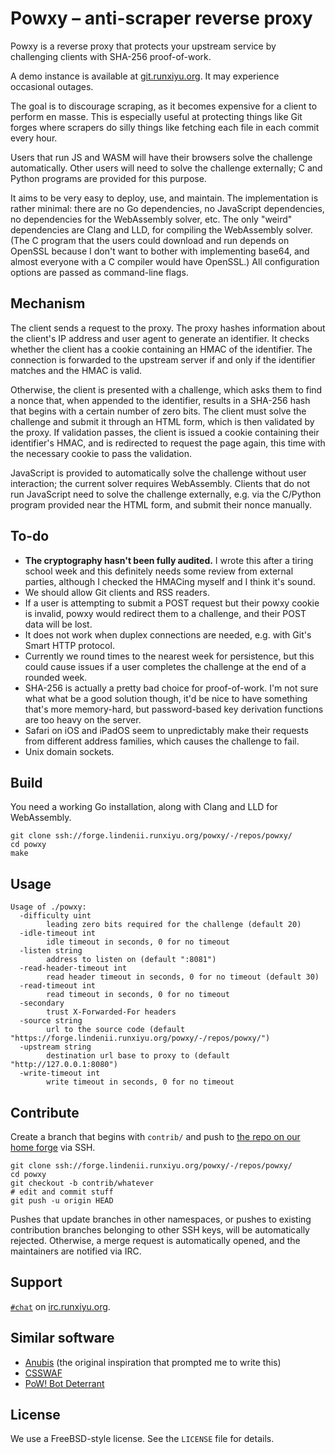 # Powxy &ndash; anti-scraper reverse proxy

Powxy is a reverse proxy that protects your upstream service by challenging
clients with SHA-256 proof-of-work.

A demo instance is available at [git.runxiyu.org](https://git.runxiyu.org/).
It may experience occasional outages.

The goal is to discourage scraping, as it becomes expensive for a client to
perform en masse. This is especially useful at protecting things like Git
forges where scrapers do silly things like fetching each file in each commit
every hour.

Users that run JS and WASM will have their browsers solve the challenge
automatically. Other users will need to solve the challenge externally; C
and Python programs are provided for this purpose.

It aims to be very easy to deploy, use, and maintain. The implementation is
rather minimal: there are no Go dependencies, no JavaScript dependencies, no
dependencies for the WebAssembly solver, etc. The only "weird" dependencies are
Clang and LLD, for compiling the WebAssembly solver. (The C program that the
users could download and run depends on OpenSSL because I don't want to bother
with implementing base64, and almost everyone with a C compiler would have
OpenSSL.) All configuration options are passed as command-line flags.

## Mechanism

The client sends a request to the proxy. The proxy hashes information about the
client's IP address and user agent to generate an identifier. It checks whether
the client has a cookie containing an HMAC of the identifier. The connection is
forwarded to the upstream server if and only if the identifier matches and the
HMAC is valid.

Otherwise, the client is presented with a challenge, which asks them to find
a nonce that, when appended to the identifier, results in a SHA-256 hash that
begins with a certain number of zero bits. The client must solve the challenge
and submit it through an HTML form, which is then validated by the proxy. If
validation passes, the client is issued a cookie containing their identifier's
HMAC, and is redirected to request the page again, this time with the necessary
cookie to pass the validation.

JavaScript is provided to automatically solve the challenge without user
interaction; the current solver requires WebAssembly. Clients that do not run
JavaScript need to solve the challenge externally, e.g. via the C/Python
program provided near the HTML form, and submit their nonce manually.

## To-do

- **The cryptography hasn't been fully audited.** I wrote this after a tiring
  school week and this definitely needs some review from external parties,
  although I checked the HMACing myself and I think it's sound.
- We should allow Git clients and RSS readers.
- If a user is attempting to submit a POST request but their powxy cookie is
  invalid, powxy would redirect them to a challenge, and their POST data will
  be lost.
- It does not work when duplex connections are needed, e.g. with Git's Smart
  HTTP protocol.
- Currently we round times to the nearest week for persistence, but this could
  cause issues if a user completes the challenge at the end of a rounded week.
- SHA-256 is actually a pretty bad choice for proof-of-work. I'm not sure what
  what be a good solution though, it'd be nice to have something that's more
  memory-hard, but password-based key derivation functions are too heavy
  on the server.
- Safari on iOS and iPadOS seem to unpredictably make their requests from
  different address families, which causes the challenge to fail.
- Unix domain sockets.

## Build

You need a working Go installation, along with Clang and LLD for WebAssembly.

```
git clone ssh://forge.lindenii.runxiyu.org/powxy/-/repos/powxy/
cd powxy
make
```

## Usage

```
Usage of ./powxy:
  -difficulty uint
    	leading zero bits required for the challenge (default 20)
  -idle-timeout int
    	idle timeout in seconds, 0 for no timeout
  -listen string
    	address to listen on (default ":8081")
  -read-header-timeout int
    	read header timeout in seconds, 0 for no timeout (default 30)
  -read-timeout int
    	read timeout in seconds, 0 for no timeout
  -secondary
    	trust X-Forwarded-For headers
  -source string
    	url to the source code (default "https://forge.lindenii.runxiyu.org/powxy/-/repos/powxy/")
  -upstream string
    	destination url base to proxy to (default "http://127.0.0.1:8080")
  -write-timeout int
    	write timeout in seconds, 0 for no timeout
```

## Contribute

Create a branch that begins with `contrib/` and push to
[the repo on our home forge](https://forge.lindenii.runxiyu.org/powxy/-/repos/powxy/)
via SSH.

```
git clone ssh://forge.lindenii.runxiyu.org/powxy/-/repos/powxy/
cd powxy
git checkout -b contrib/whatever
# edit and commit stuff
git push -u origin HEAD
```

Pushes that update branches in other namespaces, or pushes to existing
contribution branches belonging to other SSH keys, will be automatically
rejected. Otherwise, a merge request is automatically opened, and the
maintainers are notified via IRC.

## Support

[`#chat`](https://webirc.runxiyu.org/kiwiirc/#chat)
on
[irc.runxiyu.org](https://irc.runxiyu.org/).

## Similar software

* [Anubis](https://github.com/TecharoHQ/anubis)
  (the original inspiration that prompted me to write this)
* [CSSWAF](https://github.com/yzqzss/csswaf)
* [PoW! Bot Deterrant](https://git.sequentialread.com/forest/pow-bot-deterrent)

## License

We use a FreeBSD-style license. See the `LICENSE` file for details.
